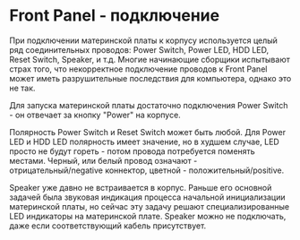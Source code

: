 # Front Panel - подключение

При подключении материнской платы к корпусу используется целый ряд соединительных проводов: Power Switch, Power LED, HDD LED, Reset Switch, Speaker, и т.д. Многие начинающие сборщики испытывают страх того, что некорректное подключение проводов к Front Panel может иметь разрушительные последствия для компьютера, однако это не так.

Для запуска материнской платы достаточно подключения Power Switch - он отвечает за кнопку "Power" на корпусе.

Полярность Power Switch и Reset Switch может быть любой. Для Power LED и HDD LED полярность имеет значение, но в худшем случае, LED просто не будут гореть - потом провода потребуется поменять местами. Черный, или белый провод означают - отрицательный/negative коннектор, цветной - положительный/positive.

Speaker уже давно не встраивается в корпус. Раньше его основной задачей была звуковая индикация процесса начальной инициализации материнской платы, но сейчас эту задачу решают специализированные LED индикаторы на материнской плате. Speaker можно не подключать, даже если соответствующий кабель присутствует.
